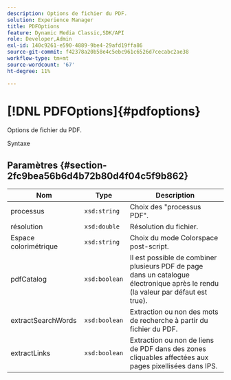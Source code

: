 ```yaml
---
description: Options de fichier du PDF.
solution: Experience Manager
title: PDFOptions
feature: Dynamic Media Classic,SDK/API
role: Developer,Admin
exl-id: 140c9261-e590-4889-9be4-29afd19ffa86
source-git-commit: f42378a20b58e4c5ebc961c6526d7cecabc2ae38
workflow-type: tm+mt
source-wordcount: '67'
ht-degree: 11%

---
```


# [!DNL PDFOptions]{#pdfoptions}

Options de fichier du PDF.

Syntaxe

## Paramètres {#section-2fc9bea56b6d4b72b80d4f04c5f9b862}

| Nom | Type | Description |
|---|---|---|
| processus | `xsd:string` | Choix des &quot;processus PDF&quot;. |
| résolution | `xsd:double` | Résolution du fichier. |
| Espace colorimétrique | `xsd:string` | Choix du mode Colorspace post-script. |
| pdfCatalog | `xsd:boolean` | Il est possible de combiner plusieurs PDF de page dans un catalogue électronique après le rendu (la valeur par défaut est true). |
| extractSearchWords | `xsd:boolean` | Extraction ou non des mots de recherche à partir du fichier du PDF. |
| extractLinks | `xsd:boolean` | Extraction ou non de liens de PDF dans des zones cliquables affectées aux pages pixellisées dans IPS. |
